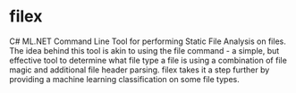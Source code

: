# filex
C# ML.NET Command Line Tool for performing Static File Analysis on files.  The idea behind this tool is akin to using the file command - a simple, but effective tool to determine what file type a file is using a combination of file magic and additional file header parsing.  filex takes it a step further by providing a machine learning classification on some file types.
